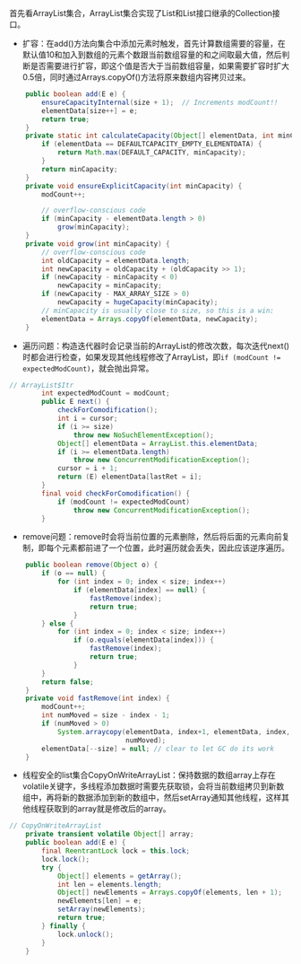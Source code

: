 首先看ArrayList集合，ArrayList集合实现了List和List接口继承的Collection接口。
+ 扩容：在add()方法向集合中添加元素时触发，首先计算数组需要的容量，在默认值10和加入到数组的元素个数跟当前数组容量的和之间取最大值，然后判断是否需要进行扩容，即这个值是否大于当前数组容量，如果需要扩容时扩大0.5倍，同时通过Arrays.copyOf()方法将原来数组内容拷贝过来。
```java
    public boolean add(E e) {
        ensureCapacityInternal(size + 1);  // Increments modCount!!
        elementData[size++] = e;
        return true;
    }
    private static int calculateCapacity(Object[] elementData, int minCapacity) {
        if (elementData == DEFAULTCAPACITY_EMPTY_ELEMENTDATA) {
            return Math.max(DEFAULT_CAPACITY, minCapacity);
        }
        return minCapacity;
    }
    private void ensureExplicitCapacity(int minCapacity) {
        modCount++;

        // overflow-conscious code
        if (minCapacity - elementData.length > 0)
            grow(minCapacity);
    }
    private void grow(int minCapacity) {
        // overflow-conscious code
        int oldCapacity = elementData.length;
        int newCapacity = oldCapacity + (oldCapacity >> 1);
        if (newCapacity - minCapacity < 0)
            newCapacity = minCapacity;
        if (newCapacity - MAX_ARRAY_SIZE > 0)
            newCapacity = hugeCapacity(minCapacity);
        // minCapacity is usually close to size, so this is a win:
        elementData = Arrays.copyOf(elementData, newCapacity);
    }
```
+ 遍历问题：构造迭代器时会记录当前的ArrayList的修改次数，每次迭代next()时都会进行检查，如果发现其他线程修改了ArrayList，即`if (modCount != expectedModCount)`，就会抛出异常。
```java
// ArrayList$Itr
        int expectedModCount = modCount;
        public E next() {
            checkForComodification();
            int i = cursor;
            if (i >= size)
                throw new NoSuchElementException();
            Object[] elementData = ArrayList.this.elementData;
            if (i >= elementData.length)
                throw new ConcurrentModificationException();
            cursor = i + 1;
            return (E) elementData[lastRet = i];
        }
        final void checkForComodification() {
            if (modCount != expectedModCount)
                throw new ConcurrentModificationException();
        }
```
+ remove问题：remove时会将当前位置的元素删除，然后将后面的元素向前复制，即每个元素都前进了一个位置，此时遍历就会丢失，因此应该逆序遍历。
```java
    public boolean remove(Object o) {
        if (o == null) {
            for (int index = 0; index < size; index++)
                if (elementData[index] == null) {
                    fastRemove(index);
                    return true;
                }
        } else {
            for (int index = 0; index < size; index++)
                if (o.equals(elementData[index])) {
                    fastRemove(index);
                    return true;
                }
        }
        return false;
    }
    private void fastRemove(int index) {
        modCount++;
        int numMoved = size - index - 1;
        if (numMoved > 0)
            System.arraycopy(elementData, index+1, elementData, index,
                             numMoved);
        elementData[--size] = null; // clear to let GC do its work
    }
```
+ 线程安全的list集合CopyOnWriteArrayList：保持数据的数组array上存在volatile关键字，多线程添加数据时需要先获取锁，会将当前数组拷贝到新数组中，再将新的数据添加到新的数组中，然后setArray通知其他线程，这样其他线程获取到的array就是修改后的array。
```java
// CopyOnWriteArrayList
    private transient volatile Object[] array;
    public boolean add(E e) {
        final ReentrantLock lock = this.lock;
        lock.lock();
        try {
            Object[] elements = getArray();
            int len = elements.length;
            Object[] newElements = Arrays.copyOf(elements, len + 1);
            newElements[len] = e;
            setArray(newElements);
            return true;
        } finally {
            lock.unlock();
        }
    }
```